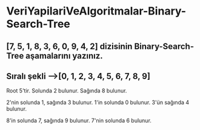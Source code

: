 # VeriYapilariVeAlgoritmalar-Binary-Search-Tree
## [7, 5, 1, 8, 3, 6, 0, 9, 4, 2] dizisinin Binary-Search-Tree aşamalarını yazınız.
## Sıralı şekli -->[0, 1, 2, 3, 4, 5, 6, 7, 8, 9]
  Root 5'tir. Solunda 2 bulunur. Sağında 8 bulunur.

  2'nin solunda 1, sağında 3 bulunur.
  1'in solunda 0 bulunur.
  3'ün sağında 4 bulunur.

  8'in solunda 7, sağında 9 bulunur.
  7'nin solunda 6 bulunur.
